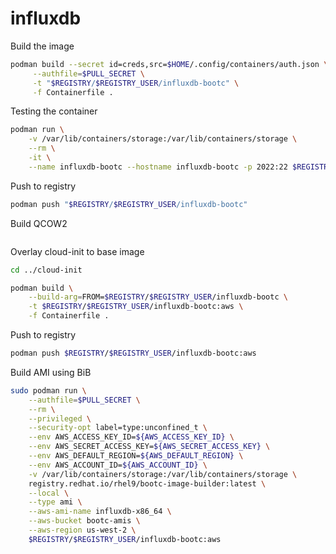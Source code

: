 # influxdb

Build the image

```sh
podman build --secret id=creds,src=$HOME/.config/containers/auth.json \
     --authfile=$PULL_SECRET \
     -t "$REGISTRY/$REGISTRY_USER/influxdb-bootc" \
     -f Containerfile .
```

Testing the container

```sh
podman run \
    -v /var/lib/containers/storage:/var/lib/containers/storage \
    --rm \
    -it \
    --name influxdb-bootc --hostname influxdb-bootc -p 2022:22 $REGISTRY/$REGISTRY_USER/influxdb-bootc
```

Push to registry

```sh
podman push "$REGISTRY/$REGISTRY_USER/influxdb-bootc" 
```
Build QCOW2

```sh

```

Overlay cloud-init to base image

```sh
cd ../cloud-init

podman build \
    --build-arg=FROM=$REGISTRY/$REGISTRY_USER/influxdb-bootc \
    -t $REGISTRY/$REGISTRY_USER/influxdb-bootc:aws \
    -f Containerfile .
```

Push to registry

```sh
podman push $REGISTRY/$REGISTRY_USER/influxdb-bootc:aws
```

Build AMI using BiB

```sh
sudo podman run \
    --authfile=$PULL_SECRET \
    --rm \
    --privileged \
    --security-opt label=type:unconfined_t \
    --env AWS_ACCESS_KEY_ID=${AWS_ACCESS_KEY_ID} \
    --env AWS_SECRET_ACCESS_KEY=${AWS_SECRET_ACCESS_KEY} \
    --env AWS_DEFAULT_REGION=${AWS_DEFAULT_REGION} \
    --env AWS_ACCOUNT_ID=${AWS_ACCOUNT_ID} \
    -v /var/lib/containers/storage:/var/lib/containers/storage \
    registry.redhat.io/rhel9/bootc-image-builder:latest \
    --local \
    --type ami \
    --aws-ami-name influxdb-x86_64 \
    --aws-bucket bootc-amis \
    --aws-region us-west-2 \
    $REGISTRY/$REGISTRY_USER/influxdb-bootc:aws
```